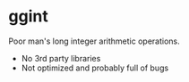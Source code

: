 # ggint
Poor man's long integer arithmetic operations.

- No 3rd party libraries
- Not optimized and probably full of bugs
